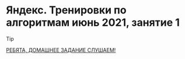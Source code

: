 # Яндекс. Тренировки по алгоритмам июнь 2021, занятие 1

> [!TIP]
> [РЕБЯТА, ДОМАШНЕЕ ЗАДАНИЕ СЛУШАЕМ!](https://contest.yandex.ru/contest/27393)